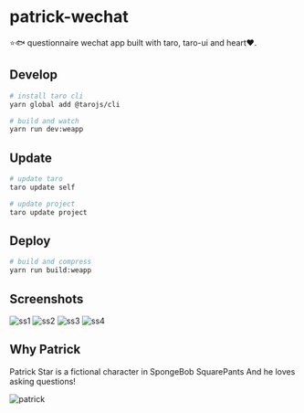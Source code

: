 # patrick-wechat
⭐️🐟 questionnaire wechat app built with taro, taro-ui and heart❤️.

## Develop

```bash
# install taro cli
yarn global add @tarojs/cli

# build and watch
yarn run dev:weapp
```

## Update

```bash
# update taro
taro update self

# update project
taro update project
```

## Deploy

```bash
# build and compress
yarn run build:weapp
```

## Screenshots
![ss1](screenshots/index.png)
![ss2](screenshots/introduce.png)
![ss3](screenshots/questionnaire.png)
![ss4](screenshots/result.png)

## Why Patrick

Patrick Star is a fictional character in SpongeBob SquarePants And he loves asking questions!

![patrick](https://upload.wikimedia.org/wikipedia/en/thumb/3/33/Patrick_Star.svg/1200px-Patrick_Star.svg.png)